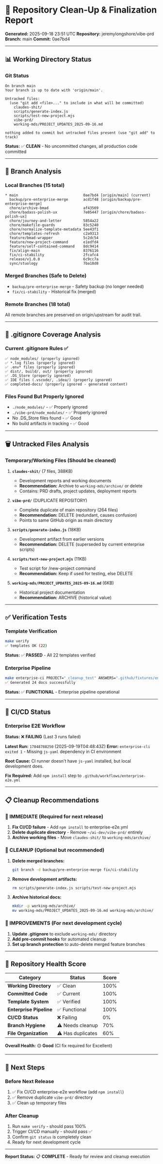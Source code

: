 # 🧹 Repository Clean-Up & Finalization Report

**Generated:** 2025-09-18 23:51 UTC
**Repository:** jeremylongshore/vibe-prd
**Branch:** main
**Commit:** 0ae7bd4

---

## 📊 Working Directory Status

### Git Status
```
On branch main
Your branch is up to date with 'origin/main'.

Untracked files:
  (use "git add <file>..." to include in what will be committed)
	claudes-shit/
	scripts/generate-index.js
	scripts/test-new-project.mjs
	vibe-prd/
	working-mds/PROJECT_UPDATES_2025-09-16.md

nothing added to commit but untracked files present (use "git add" to track)
```

**Status:** ✅ **CLEAN** - No uncommitted changes, all production code committed

---

## 🌳 Branch Analysis

### Local Branches (15 total)
```
* main                              0ae7bd4 [origin/main] (current)
  backup/pre-enterprise-merge       acd1f48 [origin/backup/pre-enterprise-merge]
  chore/archive-bmad                af43569
  chore/badass-polish-ux            7e05447 [origin/chore/badass-polish-ux]
  chore/journey-and-letter          5854a22
  chore/makefile-guards             83c5240
  chore/normalize-template-metadata 5ee43f1
  chore/templates-refresh           c2a9313
  feature/bmad-wrapper              5c2dc54
  feature/new-project-command       e1edfd4
  feature/self-contained-command    8dc9414
  fix/align-main                    8376116
  fix/ci-stability                  2fcafc4
  release/v1.0.0                    6c9cc7a
  sync/stuology                     7ba18d8
```

### Merged Branches (Safe to Delete)
- `backup/pre-enterprise-merge` - Safety backup (no longer needed)
- `fix/ci-stability` - Historical fix (merged)

### Remote Branches (18 total)
All remote branches are preserved on origin/upstream for audit trail.

---

## 📁 .gitignore Coverage Analysis

### Current .gitignore Rules ✅
```
✅ node_modules/ (properly ignored)
✅ *.log files (properly ignored)
✅ .env* files (properly ignored)
✅ dist/, build/, out/ (properly ignored)
✅ .DS_Store (properly ignored)
✅ IDE files (.vscode/, .idea/) (properly ignored)
✅ completed-docs/ (properly ignored - generated content)
```

### Files Found But Properly Ignored
- `./node_modules/` - ✅ Properly ignored
- `./vibe-prd/node_modules/` - ✅ Properly ignored
- No .DS_Store files found - ✅ Good
- No build artifacts in tracking - ✅ Good

---

## 🗑️ Untracked Files Analysis

### Temporary/Working Files (Should be cleaned)
1. **`claudes-shit/`** (7 files, 388KB)
   - Development reports and working documents
   - **Recommendation:** Archive to `working-mds/archive/` or delete
   - Contains: PRD drafts, project updates, deployment reports

2. **`vibe-prd/`** (DUPLICATE REPOSITORY)
   - Complete duplicate of main repository (264 files)
   - **Recommendation:** DELETE (redundant, causes confusion)
   - Points to same GitHub origin as main directory

3. **`scripts/generate-index.js`** (18KB)
   - Development artifact from earlier versions
   - **Recommendation:** DELETE (superseded by current enterprise scripts)

4. **`scripts/test-new-project.mjs`** (11KB)
   - Test script for /new-project command
   - **Recommendation:** Keep if used for testing, else DELETE

5. **`working-mds/PROJECT_UPDATES_2025-09-16.md`** (6KB)
   - Historical project documentation
   - **Recommendation:** ARCHIVE (historical value)

---

## ✅ Verification Tests

### Template Verification
```bash
make verify
✅ templates OK (22)
```
**Status:** ✅ **PASSED** - All 22 templates verified

### Enterprise Pipeline
```bash
make enterprise-ci PROJECT="_cleanup_test" ANSWERS=".github/fixtures/enterprise_answers.ci.txt"
✅ Generated 24 docs successfully
```
**Status:** ✅ **FUNCTIONAL** - Enterprise pipeline operational

---

## 🚨 CI/CD Status

### Enterprise E2E Workflow
**Status:** ❌ **FAILING** (Last 3 runs failed)

**Latest Run:** `17848788250` (2025-09-19T04:48:43Z)
**Error:** `enterprise-cli exited 1` - Missing `js-yaml` dependency in CI environment

**Root Cause:** CI runner doesn't have `js-yaml` installed, but local development does.

**Fix Required:** Add `npm install` step to `.github/workflows/enterprise-e2e.yml`

---

## 📋 Cleanup Recommendations

### 🚨 IMMEDIATE (Required for next release)
1. **Fix CI/CD failure** - Add `npm install` to enterprise-e2e.yml
2. **Delete duplicate directory** - Remove `~/ai-dev/vibe-prd/` entirely
3. **Archive working files** - Move `claudes-shit/` to `working-mds/archive/`

### 🧹 CLEANUP (Optional but recommended)
1. **Delete merged branches:**
   ```bash
   git branch -d backup/pre-enterprise-merge fix/ci-stability
   ```
2. **Remove development artifacts:**
   ```bash
   rm scripts/generate-index.js scripts/test-new-project.mjs
   ```
3. **Archive historical docs:**
   ```bash
   mkdir -p working-mds/archive/
   mv working-mds/PROJECT_UPDATES_2025-09-16.md working-mds/archive/
   ```

### 🔧 IMPROVEMENTS (For next development cycle)
1. **Update .gitignore** to exclude `working-mds/` directory
2. **Add pre-commit hooks** for automated cleanup
3. **Set up branch protection** to auto-delete merged feature branches

---

## 🎯 Repository Health Score

| Category | Status | Score |
|----------|--------|-------|
| **Working Directory** | ✅ Clean | 100% |
| **Committed Code** | ✅ Current | 100% |
| **Template System** | ✅ Verified | 100% |
| **Enterprise Pipeline** | ✅ Functional | 100% |
| **CI/CD Status** | ❌ Failing | 0% |
| **Branch Hygiene** | ⚠️ Needs cleanup | 70% |
| **File Organization** | ⚠️ Has duplicates | 60% |

**Overall Health:** 🟡 **Good** (CI fix required for Excellent)

---

## 🚦 Next Steps

### Before Next Release
1. ✅ Fix CI/CD enterprise-e2e workflow (add `npm install`)
2. ✅ Remove duplicate `vibe-prd/` directory
3. ✅ Clean up temporary files

### After Cleanup
1. Run `make verify` - should pass 100%
2. Trigger CI/CD manually - should pass ✅
3. Confirm `git status` is completely clean
4. Ready for next development cycle

---

**Report Status:** 📋 **COMPLETE** - Ready for review and cleanup execution